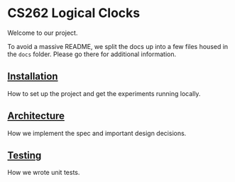 # CS262 Logical Clocks

Welcome to our project.

To avoid a massive README, we split the docs up into a few files housed in the `docs` folder. Please go there for additional information.

## [Installation](docs/installation.md)

How to set up the project and get the experiments running locally.

## [Architecture](docs/architecture.md)

How we implement the spec and important design decisions.

## [Testing](docs/testing.md)

How we wrote unit tests.
